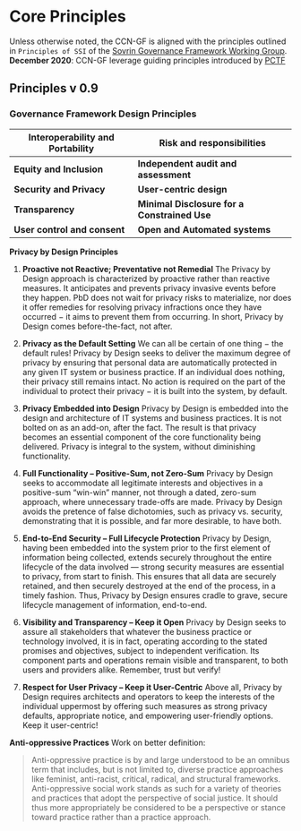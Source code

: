 # Core Principles

Unless otherwise noted, the CCN-GF is aligned with the principles outlined in ```Principles of SSI``` of the [Sovrin Governance Framework Working Group](https://docs.google.com/document/d/1GhcLeZEujX9h5gqrFNP-C1dMrS71EdCY4Uc1hGQbqI0/edit).  
**December 2020**: CCN-GF leverage guiding principles introduced by [PCTF](https://diacc.ca/wp-content/uploads/2020/09/PCTF-Model-Final-Recommendation_V1.0.pdf)

## Principles v 0.9

### Governance Framework Design Principles

| **Interoperability and Portability** | **Risk and responsibilities**                |
| ------------------------------------ | -------------------------------------------- |
| **Equity and Inclusion**             | **Independent audit and assessment**         |
| **Security and Privacy**             | **User-centric  design**                     |
| **Transparency**                     | **Minimal Disclosure for a Constrained Use** |
| **User control and consent**         | **Open and Automated systems**               |

**Privacy by Design Principles**

1. **Proactive not Reactive; Preventative not Remedial**
   The Privacy by Design approach is characterized by proactive rather than reactive measures. It anticipates and prevents privacy invasive events before they happen. PbD does not wait for privacy risks to materialize, nor does it offer remedies for resolving privacy infractions once they have occurred − it aims to prevent them from occurring. In short, Privacy by Design comes before-the-fact, not after.

2. **Privacy as the Default Setting** 
   We can all be certain of one thing − the default rules! Privacy by Design seeks to deliver the maximum degree of privacy by ensuring that personal data are automatically protected in any given IT system or business practice. If an individual does nothing, their privacy still remains intact. No action is required on the part of the individual to protect their privacy − it is built into the system, by default.

3. **Privacy Embedded into Design**
   Privacy by Design is embedded into the design and architecture of IT systems and business practices. It is not bolted on as an add-on, after the fact. The result is that privacy becomes an essential component of the core functionality being delivered. Privacy is integral to the system, without diminishing functionality.

4. **Full Functionality – Positive-Sum, not Zero-Sum**
   Privacy by Design seeks to accommodate all legitimate interests and objectives in a positive-sum “win-win” manner, not through a dated, zero-sum approach, where unnecessary trade-offs are made. Privacy by Design avoids the pretence of false dichotomies, such as privacy vs. security, demonstrating that it is possible, and far more desirable, to have both.

5. **End-to-End Security – Full Lifecycle Protection**
   Privacy by Design, having been embedded into the system prior to the first element of information being collected, extends securely throughout the entire lifecycle of the data involved — strong security measures are essential to privacy, from start to finish. This ensures that all data are securely retained, and then securely destroyed at the end of the process, in a timely fashion. Thus, Privacy by Design ensures cradle to grave, secure lifecycle management of information, end-to-end.

6. **Visibility and Transparency – Keep it Open**
   Privacy by Design seeks to assure all stakeholders that whatever the business practice or technology involved, it is in fact, operating according to the stated promises and objectives, subject to independent verification. Its  component  parts  and  operations  remain  visible  and  transparent,  to  both  users  and  providers  alike. Remember, trust but verify!

7. **Respect for User Privacy – Keep it User-Centric**
   Above all, Privacy by Design requires architects and operators to keep the interests of the individual uppermost by  offering  such  measures  as  strong  privacy  defaults,  appropriate  notice,  and  empowering  user-friendly options. Keep it user-centric!

**Anti-oppressive Practices**
Work on better definition: 
>  Anti-oppressive practice is by and large understood to be an omnibus term that includes, but is not limited to, diverse practice approaches like feminist, anti-racist, critical, radical, and structural frameworks. Anti-oppressive social work stands as such for a variety of theories and practices that adopt the perspective of social justice. It should thus more appropriately be considered to be a perspective or stance toward practice rather than a practice approach.
> 
